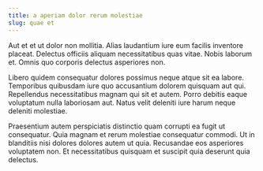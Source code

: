 ```yaml
---
title: a aperiam dolor rerum molestiae
slug: quae et
---
```


Aut et et ut dolor non mollitia. Alias laudantium iure eum facilis inventore placeat. Delectus officiis aliquam necessitatibus quas vitae. Nobis laborum et. Omnis quo corporis delectus asperiores non.

Libero quidem consequatur dolores possimus neque atque sit ea labore. Temporibus quibusdam iure quo accusantium dolorem quisquam aut qui. Repellendus necessitatibus magnam qui sit et autem. Porro debitis eaque voluptatum nulla laboriosam aut. Natus velit deleniti iure harum neque deleniti molestiae.

Praesentium autem perspiciatis distinctio quam corrupti ea fugit ut consequatur. Quia magnam et rerum molestiae consequatur commodi. Ut in blanditiis nisi dolores dolores autem ut quia. Recusandae eos asperiores voluptatem non. Et necessitatibus quisquam et suscipit quia deserunt quia delectus.
